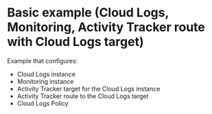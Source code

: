 # Basic example (Cloud Logs, Monitoring, Activity Tracker route with Cloud Logs target)

Example that configures:
- Cloud Logs instance
- Monitoring instance
- Activity Tracker target for the Cloud Logs instance
- Activity Tracker route to the Cloud Logs target
- Cloud Logs Policy
